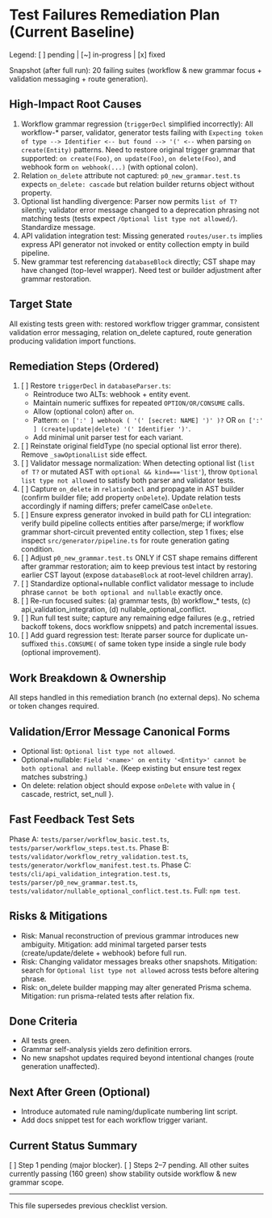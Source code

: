 # Test Failures Remediation Plan (Current Baseline)

Legend: [ ] pending | [~] in-progress | [x] fixed

Snapshot (after full run): 20 failing suites (workflow & new grammar focus + validation messaging + route generation).

## High-Impact Root Causes
1. Workflow grammar regression (`triggerDecl` simplified incorrectly): All workflow-* parser, validator, generator tests failing with `Expecting token of type --> Identifier <-- but found --> '(' <--` when parsing `on create(Entity)` patterns. Need to restore original trigger grammar that supported: `on create(Foo)`, `on update(Foo)`, `on delete(Foo)`, and webhook form `on webhook(...)` (with optional colon).
2. Relation `on_delete` attribute not captured: `p0_new_grammar.test.ts` expects `on_delete: cascade` but relation builder returns object without property.
3. Optional list handling divergence: Parser now permits `list of T?` silently; validator error message changed to a deprecation phrasing not matching tests (tests expect `/Optional list type not allowed/`). Standardize message.
4. API validation integration test: Missing generated `routes/user.ts` implies express API generator not invoked or entity collection empty in build pipeline.
5. New grammar test referencing `databaseBlock` directly; CST shape may have changed (top-level wrapper). Need test or builder adjustment after grammar restoration.

## Target State
All existing tests green with: restored workflow trigger grammar, consistent validation error messaging, relation on_delete captured, route generation producing validation import functions.

## Remediation Steps (Ordered)
1. [ ] Restore `triggerDecl` in `databaseParser.ts`:
	- Reintroduce two ALTs: webhook + entity event.
	- Maintain numeric suffixes for repeated `OPTION/OR/CONSUME` calls.
	- Allow (optional colon) after `on`.
	- Pattern: `on [':' ] webhook ( '(' [secret: NAME] ')' )?` OR `on [':' ] (create|update|delete) '(' Identifier ')'`.
	- Add minimal unit parser test for each variant.
2. [ ] Reinstate original fieldType (no special optional list error there). Remove `_sawOptionalList` side effect.
3. [ ] Validator message normalization: When detecting optional list (`list of T?` or mutated AST with `optional && kind==='list'`), throw `Optional list type not allowed` to satisfy both parser and validator tests.
4. [ ] Capture `on_delete` in `relationDecl` and propagate in AST builder (confirm builder file; add property `onDelete`). Update relation tests accordingly if naming differs; prefer camelCase `onDelete`.
5. [ ] Ensure express generator invoked in build path for CLI integration: verify build pipeline collects entities after parse/merge; if workflow grammar short-circuit prevented entity collection, step 1 fixes; else inspect `src/generator/pipeline.ts` for route generation gating condition.
6. [ ] Adjust `p0_new_grammar.test.ts` ONLY if CST shape remains different after grammar restoration; aim to keep previous test intact by restoring earlier CST layout (expose `databaseBlock` at root-level children array).
7. [ ] Standardize optional+nullable conflict validator message to include phrase `cannot be both optional and nullable` exactly once.
8. [ ] Re-run focused suites: (a) grammar tests, (b) workflow_* tests, (c) api_validation_integration, (d) nullable_optional_conflict.
9. [ ] Run full test suite; capture any remaining edge failures (e.g., retried backoff tokens, docs workflow snippets) and patch incremental issues.
10. [ ] Add guard regression test: Iterate parser source for duplicate un-suffixed `this.CONSUME(` of same token type inside a single rule body (optional improvement).

## Work Breakdown & Ownership
All steps handled in this remediation branch (no external deps). No schema or token changes required.

## Validation/Error Message Canonical Forms
- Optional list: `Optional list type not allowed`.
- Optional+nullable: `Field '<name>' on entity '<Entity>' cannot be both optional and nullable.` (Keep existing but ensure test regex matches substring.)
- On delete: relation object should expose `onDelete` with value in { cascade, restrict, set_null }.

## Fast Feedback Test Sets
Phase A: `tests/parser/workflow_basic.test.ts`, `tests/parser/workflow_steps.test.ts`.
Phase B: `tests/validator/workflow_retry_validation.test.ts`, `tests/generator/workflow_manifest.test.ts`.
Phase C: `tests/cli/api_validation_integration.test.ts`, `tests/parser/p0_new_grammar.test.ts`, `tests/validator/nullable_optional_conflict.test.ts`.
Full: `npm test`.

## Risks & Mitigations
- Risk: Manual reconstruction of previous grammar introduces new ambiguity. Mitigation: add minimal targeted parser tests (create/update/delete + webhook) before full run.
- Risk: Changing validator messages breaks other snapshots. Mitigation: search for `Optional list type not allowed` across tests before altering phrase.
- Risk: on_delete builder mapping may alter generated Prisma schema. Mitigation: run prisma-related tests after relation fix.

## Done Criteria
- All tests green.
- Grammar self-analysis yields zero definition errors.
- No new snapshot updates required beyond intentional changes (route generation unaffected).

## Next After Green (Optional)
- Introduce automated rule naming/duplicate numbering lint script.
- Add docs snippet test for each workflow trigger variant.

## Current Status Summary
[ ] Step 1 pending (major blocker).
[ ] Steps 2–7 pending.
All other suites currently passing (160 green) show stability outside workflow & new grammar scope.

---
This file supersedes previous checklist version.
